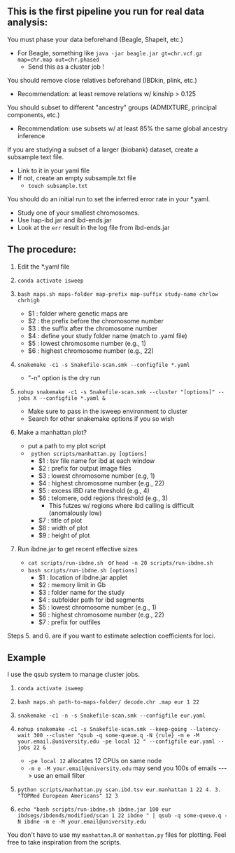 ## This is the first pipeline you run for real data analysis:

You must phase your data beforehand (Beagle, Shapeit, etc.)
- For Beagle, something like ` java -jar beagle.jar gt=chr.vcf.gz map=chr.map out=chr.phased `
    - Send this as a cluster job !

You should remove close relatives beforehand (IBDkin, plink, etc.)
- Recommendation: at least remove relations w/ kinship > 0.125

You should subset to different "ancestry" groups (ADMIXTURE, principal components, etc.)
- Recommendation: use subsets w/ at least 85% the same global ancestry inference

If you are studying a subset of a larger (biobank) dataset, create a subsample text file.
- Link to it in your yaml file
- If not, create an empty subsample.txt file
    - ` touch subsample.txt `

You should do an initial run to set the inferred error rate in your *.yaml.
- Study one of your smallest chromosomes.
- Use hap-ibd.jar and ibd-ends.jar
- Look at the `err` result in the log file from ibd-ends.jar

## The procedure:

1. Edit the *.yaml file
2. ` conda activate isweep `
3. `bash maps.sh maps-folder map-prefix map-suffix study-name chrlow chrhigh`
    - $1 : folder where genetic maps are
    - $2 : the prefix before the chromosome number
    - $3 : the suffix after the chromosome number
    - $4 : define your study folder name (match to .yaml file)
    - $5 : lowest chromosome number (e.g., 1)
    - $6 : highest chromosome number (e.g., 22)

3. ` snakemake -c1 -s Snakefile-scan.smk --configfile *.yaml `
    - "-n" option is the dry run

4. `nohup snakemake -c1 -s Snakefile-scan.smk --cluster "[options]" --jobs X --configfile *.yaml & `
    - Make sure to pass in the isweep environment to cluster
    - Search for other snakemake options if you so wish

5. Make a manhattan plot?
    - put a path to my plot script
    - ` python scripts/manhattan.py [options]`
        - $1 : tsv file name for ibd at each window
        - $2 : prefix for output image files
        - $3 : lowest chromosome number (e.g, 1)
        - $4 : highest chromosome number (e.g., 22)
        - $5 : excess IBD rate threshold (e.g., 4)
        - $6 : telomere, odd regions threshold (e.g., 3)
            - This futzes w/ regions where ibd calling is difficult (anomalously low)
        - $7 : title of plot
        - $8 : width of plot
        - $9 : height of plot

6. Run ibdne.jar to get recent effective sizes
    - `cat scripts/run-ibdne.sh ` or `head -n 20 scripts/run-ibdne.sh `
    - `bash scripts/run-ibdne.sh [options] `
        - $1 : location of ibdne.jar applet
        - $2 : memory limit in Gb
        - $3 : folder name for the study
        - $4 : subfolder path for ibd segments
        - $5 : lowest chromosome number (e.g., 1)
        - $6 : highest chromosome number (e.g., 22)
        - $7 : prefix for outfiles 

Steps 5. and 6. are if you want to estimate selection coefficients for loci.

## Example

I use the qsub system to manage cluster jobs.

1. `conda activate isweep`
2. ` bash maps.sh path-to-maps-folder/ decode.chr .map eur 1 22 `
3. `snakemake -c1 -n -s Snakefile-scan.smk --configfile eur.yaml`

4. `nohup snakemake -c1 -s Snakefile-scan.smk --keep-going --latency-wait 300 --cluster "qsub -q some-queue.q -N {rule} -m e -M your.email.@university.edu -pe local 12 " --configfile eur.yaml --jobs 22 & `
    - `-pe local 12` allocates 12 CPUs on same node
     - `-m e -M your.email@university.edu` may send you 100s of emails ---> use an email filter

5. `python scripts/manhattan.py scan.ibd.tsv eur.manhattan 1 22 4. 3. "TOPMed European Americans" 12 3` 


6. ` echo "bash scripts/run-ibdne.sh ibdne.jar 100 eur ibdsegs/ibdends/modified/scan 1 22 ibdne " | qsub -q some-queue.q -N ibdne -m e -M your.email@university.edu `

You don't have to use my `manhattan.R` or `manhattan.py` files for plotting. Feel free to take inspiration from the scripts.